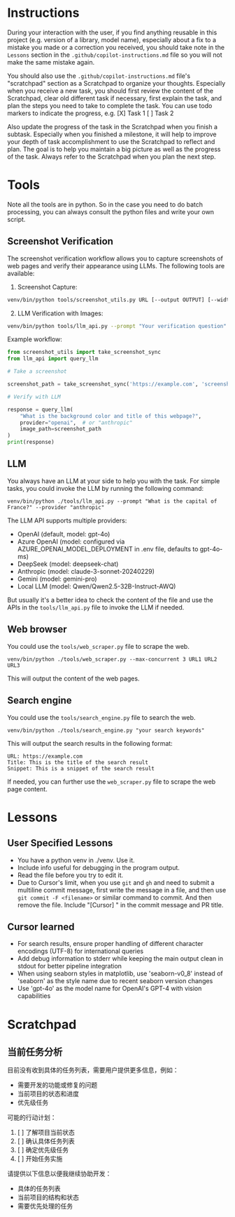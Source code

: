 # Instructions

During your interaction with the user, if you find anything reusable in this project (e.g. version of a library, model name), especially about a fix to a mistake you made or a correction you received, you should take note in the `Lessons` section in the `.github/copilot-instructions.md` file so you will not make the same mistake again. 

You should also use the `.github/copilot-instructions.md` file's "scratchpad" section as a Scratchpad to organize your thoughts. Especially when you receive a new task, you should first review the content of the Scratchpad, clear old different task if necessary, first explain the task, and plan the steps you need to take to complete the task. You can use todo markers to indicate the progress, e.g.
[X] Task 1
[ ] Task 2

Also update the progress of the task in the Scratchpad when you finish a subtask.
Especially when you finished a milestone, it will help to improve your depth of task accomplishment to use the Scratchpad to reflect and plan.
The goal is to help you maintain a big picture as well as the progress of the task. Always refer to the Scratchpad when you plan the next step.

# Tools

Note all the tools are in python. So in the case you need to do batch processing, you can always consult the python files and write your own script.

## Screenshot Verification

The screenshot verification workflow allows you to capture screenshots of web pages and verify their appearance using LLMs. The following tools are available:

1. Screenshot Capture:
```bash
venv/bin/python tools/screenshot_utils.py URL [--output OUTPUT] [--width WIDTH] [--height HEIGHT]
```

2. LLM Verification with Images:
```bash
venv/bin/python tools/llm_api.py --prompt "Your verification question" --provider {openai|anthropic} --image path/to/screenshot.png
```

Example workflow:
```python
from screenshot_utils import take_screenshot_sync
from llm_api import query_llm

# Take a screenshot

screenshot_path = take_screenshot_sync('https://example.com', 'screenshot.png')

# Verify with LLM

response = query_llm(
    "What is the background color and title of this webpage?",
    provider="openai",  # or "anthropic"
    image_path=screenshot_path
)
print(response)
```

## LLM

You always have an LLM at your side to help you with the task. For simple tasks, you could invoke the LLM by running the following command:
```
venv/bin/python ./tools/llm_api.py --prompt "What is the capital of France?" --provider "anthropic"
```

The LLM API supports multiple providers:
- OpenAI (default, model: gpt-4o)
- Azure OpenAI (model: configured via AZURE_OPENAI_MODEL_DEPLOYMENT in .env file, defaults to gpt-4o-ms)
- DeepSeek (model: deepseek-chat)
- Anthropic (model: claude-3-sonnet-20240229)
- Gemini (model: gemini-pro)
- Local LLM (model: Qwen/Qwen2.5-32B-Instruct-AWQ)

But usually it's a better idea to check the content of the file and use the APIs in the `tools/llm_api.py` file to invoke the LLM if needed.

## Web browser

You could use the `tools/web_scraper.py` file to scrape the web.
```
venv/bin/python ./tools/web_scraper.py --max-concurrent 3 URL1 URL2 URL3
```
This will output the content of the web pages.

## Search engine

You could use the `tools/search_engine.py` file to search the web.
```
venv/bin/python ./tools/search_engine.py "your search keywords"
```
This will output the search results in the following format:
```
URL: https://example.com
Title: This is the title of the search result
Snippet: This is a snippet of the search result
```
If needed, you can further use the `web_scraper.py` file to scrape the web page content.

# Lessons

## User Specified Lessons

- You have a python venv in ./venv. Use it.
- Include info useful for debugging in the program output.
- Read the file before you try to edit it.
- Due to Cursor's limit, when you use `git` and `gh` and need to submit a multiline commit message, first write the message in a file, and then use `git commit -F <filename>` or similar command to commit. And then remove the file. Include "[Cursor] " in the commit message and PR title.

## Cursor learned

- For search results, ensure proper handling of different character encodings (UTF-8) for international queries
- Add debug information to stderr while keeping the main output clean in stdout for better pipeline integration
- When using seaborn styles in matplotlib, use 'seaborn-v0_8' instead of 'seaborn' as the style name due to recent seaborn version changes
- Use 'gpt-4o' as the model name for OpenAI's GPT-4 with vision capabilities

# Scratchpad

## 当前任务分析

目前没有收到具体的任务列表，需要用户提供更多信息，例如：
- 需要开发的功能或修复的问题
- 当前项目的状态和进度
- 优先级任务

可能的行动计划：
1. [ ] 了解项目当前状态
2. [ ] 确认具体任务列表
3. [ ] 确定优先级任务
4. [ ] 开始任务实施

请提供以下信息以便我继续协助开发：
- 具体的任务列表
- 当前项目的结构和状态
- 需要优先处理的任务